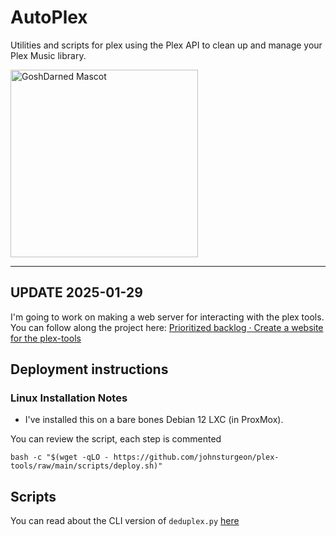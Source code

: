 # AutoPlex

Utilities and scripts for plex using the Plex API to clean up and manage your Plex Music library.

<img width="300" src="https://github.com/johnsturgeon/plex-tools/assets/9746310/0c42ce63-983b-43a6-8f2e-77338e204cba" alt="GoshDarned Mascot">

---

## UPDATE 2025-01-29

I'm going to work on making a web server for interacting with the plex tools.  You can follow along the project here:
[Prioritized backlog · Create a website for the plex-tools](https://github.com/users/johnsturgeon/projects/8)

## Deployment instructions

### Linux Installation Notes

* I've installed this on a bare bones Debian 12 LXC (in ProxMox).  

You can review the script, each step is commented
```shell
bash -c "$(wget -qLO - https://github.com/johnsturgeon/plex-tools/raw/main/scripts/deploy.sh)"
```

## Scripts
You can read about the CLI version of `deduplex.py` [here](docs/deduplex.md)
